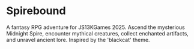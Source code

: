 # Spirebound
A fantasy RPG adventure for JS13KGames 2025. Ascend the mysterious Midnight Spire, encounter mythical creatures, collect enchanted artifacts, and unravel ancient lore. Inspired by the 'blackcat' theme.
